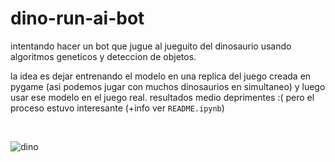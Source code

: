 # dino-run-ai-bot

intentando hacer un bot que jugue al jueguito del dinosaurio usando algoritmos geneticos y deteccion de objetos.

la idea es dejar entrenando el modelo en una replica del juego creada en pygame (asi podemos jugar con muchos dinosaurios en simultaneo) y luego usar ese modelo en el juego real.
resultados medio deprimentes :( pero el proceso estuvo interesante (+info ver `README.ipynb`)

<br>

![dino](https://miro.medium.com/v2/resize:fit:640/1*82D2cg8Gpe9CVISaph6RPg.gif "dino run")

